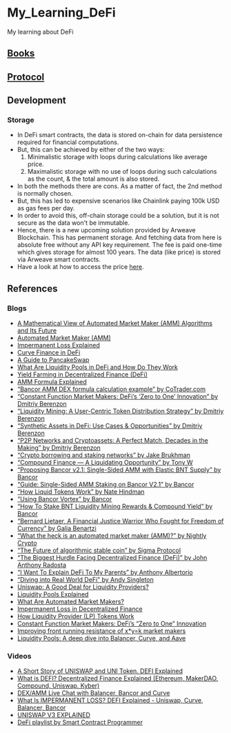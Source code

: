 # My_Learning_DeFi

My learning about DeFi

## [Books](./docs/books/)

## [Protocol](./protocols/)

## Development

### Storage

- In DeFi smart contracts, the data is stored on-chain for data persistence required for financial computations.
- But, this can be achieved by either of the two ways:
  1. Minimalistic storage with loops during calculations like average price.
  2. Maximalistic storage with no use of loops during such calculations as the count, & the total amount is also stored.
- In both the methods there are cons. As a matter of fact, the 2nd method is normally chosen.
- But, this has led to expensive scenarios like Chainlink paying 100k USD as gas fees per day.
- In order to avoid this, off-chain storage could be a solution, but it is not secure as the data won't be immutable.
- Hence, there is a new upcoming solution provided by Arweave Blockchain. This has permanent storage. And fetching data from here is absolute free without any API key requirement. The fee is paid one-time which gives storage for almost 100 years. The data (like price) is stored via Arweave smart contracts.
- Have a look at how to access the price [here](./libs/redstone).

## References

### Blogs

- [A Mathematical View of Automated Market Maker (AMM) Algorithms and Its Future](https://medium.com/anchordao-lab/automated-market-maker-amm-algorithms-and-its-future-f2d5e6cc624a)
- [Automated Market Maker (AMM)](https://academy.binance.com/en/articles/what-is-an-automated-market-maker-amm)
- [Impermanent Loss Explained](https://academy.binance.com/en/articles/impermanent-loss-explained)
- [Curve Finance in DeFi](https://academy.binance.com/en/articles/what-is-curve-finance-in-defi)
- [A Guide to PancakeSwap](https://academy.binance.com/en/articles/a-guide-to-pancakeswap)
- [What Are Liquidity Pools in DeFi and How Do They Work](https://academy.binance.com/en/articles/what-are-liquidity-pools-in-defi)
- [Yield Farming in Decentralized Finance (DeFi)](https://academy.binance.com/en/articles/what-is-yield-farming-in-decentralized-finance-defi)
- [AMM Formula Explained](https://www.binance.com/en/support/faq/33f38db8c23e4a0f949b5433cdc7193a)
- [“Bancor AMM DEX formula calculation example” by CoTrader.com](https://link.medium.com/ZEOBKSzGpeb)
- [“Constant Function Market Makers: DeFi’s ‘Zero to One’ Innovation” by Dmitriy Berenzon](https://link.medium.com/qmwIP0CGpeb)
- [“Liquidity Mining: A User-Centric Token Distribution Strategy” by Dmitriy Berenzon](https://link.medium.com/R01IsfFGpeb)
- [“Synthetic Assets in DeFi: Use Cases & Opportunities” by Dmitriy Berenzon](https://link.medium.com/H3GyoDIGpeb)
- [“P2P Networks and Cryptoassets: A Perfect Match, Decades in the Making” by Dmitriy Berenzon](https://link.medium.com/B45QHRMGpeb)
- [“Crypto borrowing and staking networks” by Jake Brukhman](https://link.medium.com/16twZBPGpeb)
- [“Compound Finance — A Liquidating Opportunity” by Tony W](https://link.medium.com/sgCxsmWGpeb)
- [“Proposing Bancor v2.1: Single-Sided AMM with Elastic BNT Supply” by Bancor](https://link.medium.com/Ap1JKAhHpeb)
- [“Guide: Single-Sided AMM Staking on Bancor V2.1” by Bancor](https://link.medium.com/ROPientHpeb)
- [“How Liquid Tokens Work” by Nate Hindman](https://link.medium.com/mpQcoIuHpeb)
- [“Using Bancor Vortex” by Bancor](https://link.medium.com/xl6H0txHpeb)
- [“How To Stake BNT Liquidity Mining Rewards & Compound Yield” by Bancor](https://link.medium.com/TaPrcvyHpeb)
- [“Bernard Lietaer, A Financial Justice Warrior Who Fought for Freedom of Currency” by Galia Benartzi](https://link.medium.com/GsmIy7AHpeb)
- [“What the heck is an automated market maker (AMM)?” by Nightly Crypto](https://link.medium.com/M4CXZWwVqeb)
- [“The Future of algorithmic stable coin” by Sigma Protocol](https://link.medium.com/M50rRFvWqeb)
- [“The Biggest Hurdle Facing Decentralized Finance (DeFi)” by John Anthony Radosta](https://link.medium.com/PoQevGyWqeb)
- [“I Want To Explain DeFi To My Parents” by Anthony Albertorio](https://link.medium.com/i9kdMdJWqeb)
- [“Diving into Real World DeFi” by Andy Singleton](https://link.medium.com/APvM1hxXqeb)
- [Uniswap: A Good Deal for Liquidity Providers?](https://pintail.medium.com/uniswap-a-good-deal-for-liquidity-providers-104c0b6816f2)
- [Liquidity Pools Explained](https://finematics.com/liquidity-pools-explained/)
- [What Are Automated Market Makers?](https://www.gemini.com/cryptopedia/amm-what-are-automated-market-makers#section-automated-market-maker-variations)
- [Impermanent Loss in Decentralized Finance](https://www.gemini.com/cryptopedia/decentralized-finance-impermanent-loss-defi)
- [How Liquidity Provider (LP) Tokens Work](https://www.gemini.com/cryptopedia/liquidity-provider-amm-tokens)
- [Constant Function Market Makers: DeFi’s “Zero to One” Innovation](https://medium.com/bollinger-investment-group/constant-function-market-makers-defis-zero-to-one-innovation-968f77022159)
- [Improving front running resistance of x\*y=k market makers](https://ethresear.ch/t/improving-front-running-resistance-of-x-y-k-market-makers/1281)
- [Liquidity Pools: A deep dive into Balancer, Curve, and Aave](https://youtu.be/4ZKQpp0ICyc)

### Videos

- [A Short Story of UNISWAP and UNI Token. DEFI Explained](https://youtu.be/LpjMgS4OVzs)
- [What is DEFI? Decentralized Finance Explained (Ethereum, MakerDAO, Compound, Uniswap, Kyber)](https://youtu.be/k9HYC0EJU6E)
- [DEX/AMM Live Chat with Balancer, Bancor and Curve](https://youtu.be/FZSM8RUMLus)
- [What Is IMPERMANENT LOSS? DEFI Explained - Uniswap, Curve, Balancer, Bancor](https://www.youtube.com/watch?v=8XJ1MSTEuU0)
- [UNISWAP V3 EXPLAINED](https://www.youtube.com/watch?v=3u4Prz-EkPM)
- [DeFi playlist by Smart Contract Programmer](https://www.youtube.com/playlist?list=PLO5VPQH6OWdX-Rh7RonjZhOd9pb9zOnHW)
